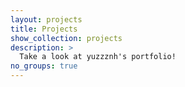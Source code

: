 ```yaml
---
layout: projects
title: Projects
show_collection: projects
description: >
  Take a look at yuzzznh's portfolio!
no_groups: true
---
```


<!-- How people are using Hydejack in the real world. 
This page is built using the `projects` layout that you can use yourself to build a portfolio. -->